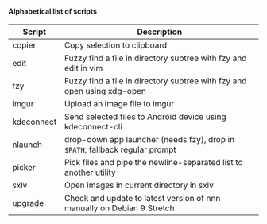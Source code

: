 #### Alphabetical list of scripts

| Script | Description |
| --- | --- |
| copier | Copy selection to clipboard |
| edit | Fuzzy find a file in directory subtree with fzy and edit in vim |
| fzy | Fuzzy find a file in directory subtree with fzy and open using xdg-open |
| imgur | Upload an image file to imgur |
| kdeconnect | Send selected files to Android device using kdeconnect-cli |
| nlaunch | drop-down app launcher (needs fzy), drop in `$PATH`; fallback regular prompt |
| picker | Pick files and pipe the newline-separated list to another utility |
| sxiv | Open images in current directory in sxiv |
| upgrade | Check and update to latest version of nnn manually on Debian 9 Stretch |
